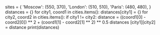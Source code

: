 sites = {
    'Moscow': (550, 370),
    'London': (510, 510),
    'Paris': (480, 480),
}
distances = {}
for city1, coord1 in cities.items():
distances[city1] = {}
for city2, coord2 in cities.items():
if city1 != city2:
distance = ((coord1[0] - coord2[0]) ** 2 + (coord1[1] - coord2[1] ** 2) ** 0.5
distances [city1][city2] = distance
print(distances)
